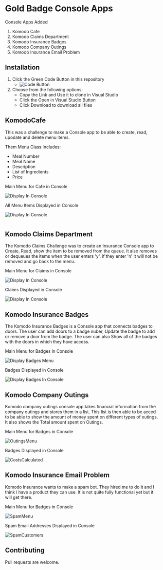 # Gold Badge Console Apps

Console Apps Added
1. Komodo Cafe
2. Komodo Claims Department
3. Komodo Insurance Badges
4. Komodo Company Outings
5. Komodo Insurance Email Problem


## Installation

1. Click the Green Code Button in this repository 
    - ![Code Button](CodeButton.jpg)
2. Choose from the following options:
   - Copy the Link and Use it to clone in Visual Studio 
   - Click the Open in Visual Studio Button
   - Click Download to download all files


## KomodoCafe
This was a challenge to make a Console app to be able to create, read, upodate and delete menu items.

Them Menu Class Includes:
- Meal Number
- Meal Name
- Description
- List of Ingredients
- Price

Main Menu for Cafe in Console

![Display In Console](MainMenu.jpg)

All Menu Items Displayed in Console

![Display In Console](DisplayMenu.jpg)

```csharp

```
## Komodo Claims Department

The Komodo Claims Challenge was to create an Insurance Console app to Create, Read, show the item to be removed from the queue.
It also removes or dequeues the items when the user enters 'y'. if they enter 'n' it will not be removed and go back to the menu.

Main Menu for Claims in Console

![Display In Console](ClaimsMainMenu.jpg)

Claims Displayed in Console

![Display In Console](DisplayClaims.jpg)

## Komodo Insurance Badges
The Komodo Insurance Badges is a Console app that connects badges to doors. The user can add doors to a badge nuber, Update the badge to add or remove a door from the badge. 
The user can also Show all of the badges with the doors in which they have access.

Main Menu for Badges in Console

![Display Badges Menu](BadgesMenu.jpg)

Badges Displayed in Console

![Display Badges In Console](DisplayBadges.jpg)


## Komodo Company Outings
Komodo company outings console app takes financial information from the company outings and stores them in a list. This list is then able to be acced to be able to show the amount of money spent on different types of outings. It also shows the Total amount spent on Outings.

Main Menu for Badges in Console

![OutingsMenu](OutingMenu.jpg)

Badges Displayed in Console

![CostsCalculated](CostCalcOuting.jpg)


## Komodo Insurance Email Problem
Komodo Insurance wants to make a spam bot. They hired me to do it and I think I have a product they can use. It is not quite fully functional yet but it will get there. 

Main Menu for Badges in Console

![SpamMenu](SpamMenu.jpg)

Spam Email Addresses Displayed in Console

![SpamCustomers](ReadSpam.jpg)

## Contributing
Pull requests are welcome.

